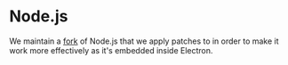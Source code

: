 # Node.js

We maintain a [fork](https://github.com/electron/node) of Node.js that we apply patches to in order to make it work more effectively as it's embedded inside Electron.